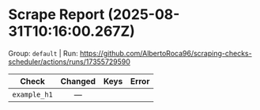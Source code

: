 # Scrape Report (2025-08-31T10:16:00.267Z)

Group: `default`  |  Run: https://github.com/AlbertoRoca96/scraping-checks-scheduler/actions/runs/17355729590

| Check | Changed | Keys | Error |
|---|:---:|:--|:--|
| `example_h1` | — |  |  |
